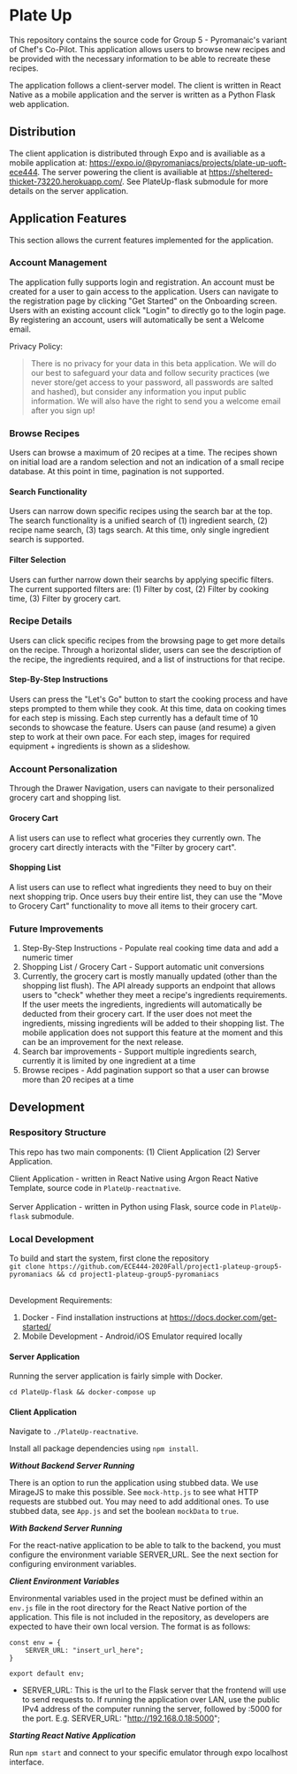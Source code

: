# Plate Up

This repository contains the source code for Group 5 - Pyromanaic's variant of Chef's Co-Pilot. This application allows users to browse new recipes and be provided with the necessary information to be able to recreate these recipes.

The application follows a client-server model. The client is written in React Native as a mobile application and the server is written as a Python Flask web application.

## Distribution

The client application is distributed through Expo and is availiable as a mobile application at: https://expo.io/@pyromaniacs/projects/plate-up-uoft-ece444. The server powering the client is availiable at https://sheltered-thicket-73220.herokuapp.com/. See PlateUp-flask submodule for more details on the server application.

## Application Features

This section allows the current features implemented for the application.

### Account Management

The application fully supports login and registration. An account must be created for a user to gain access to the application. Users can navigate to the registration page by clicking "Get Started" on the Onboarding screen. Users with an existing account click "Login" to directly go to the login page. By registering an account, users will automatically be sent a Welcome email.

Privacy Policy:

> There is no privacy for your data in this beta application. We will do our best to safeguard your data and follow security practices (we never store/get access to your password, all passwords are salted and hashed), but consider any information you input public information. We will also have the right to send you a welcome email after you sign up!

### Browse Recipes

Users can browse a maximum of 20 recipes at a time. The recipes shown on initial load are a random selection and not an indication of a small recipe database. At this point in time, pagination is not supported.

#### Search Functionality

Users can narrow down specific recipes using the search bar at the top. The search functionality is a unified search of (1) ingredient search, (2) recipe name search, (3) tags search. At this time, only single ingredient search is supported.

#### Filter Selection

Users can further narrow down their searchs by applying specific filters. The current supported filters are: (1) Filter by cost, (2) Filter by cooking time, (3) Filter by grocery cart. 

### Recipe Details

Users can click specific recipes from the browsing page to get more details on the recipe. Through a horizontal slider, users can see the description of the recipe, the ingredients required, and a list of instructions for that recipe. 

#### Step-By-Step Instructions

Users can press the "Let's Go" button to start the cooking process and have steps prompted to them while they cook. At this time, data on cooking times for each step is missing. Each step currently has a default time of 10 seconds to showcase the feature. Users can pause (and resume) a given step to work at their own pace. For each step, images for required equipment + ingredients is shown as a slideshow.

### Account Personalization

Through the Drawer Navigation, users can navigate to their personalized grocery cart and shopping list.

#### Grocery Cart

A list users can use to reflect what groceries they currently own. The grocery cart directly interacts with the "Filter by grocery cart".

#### Shopping List

A list users can use to reflect what ingredients they need to buy on their next shopping trip. Once users buy their entire list, they can use the "Move to Grocery Cart" functionality to move all items to their grocery cart.

### Future Improvements

1. Step-By-Step Instructions - Populate real cooking time data and add a numeric timer
2. Shopping List / Grocery Cart - Support automatic unit conversions
3. Currently, the grocery cart is mostly manually updated (other than the shopping list flush). The API already supports an endpoint that allows users to "check" whether they meet a recipe's ingredients requirements. If the user meets the ingredients, ingredients will automatically be deducted from their grocery cart. If the user does not meet the ingredients, missing ingredients will be added to their shopping list. The mobile application does not support this feature at the moment and this can be an improvement for the next release.
4. Search bar improvements - Support multiple ingredients search, currently it is limited by one ingredient at a time
5. Browse recipes - Add pagination support so that a user can browse more than 20 recipes at a time

## Development

### Respository Structure

This repo has two main components: (1) Client Application (2) Server Application.

Client Application - written in React Native using Argon React Native Template, source code in `PlateUp-reactnative`. <br><br>
Server Application - written in Python using Flask, source code in `PlateUp-flask` submodule.

### Local Development

To build and start the system, first clone the repository <br>
```git clone https://github.com/ECE444-2020Fall/project1-plateup-group5-pyromaniacs && cd project1-plateup-group5-pyromaniacs```<br><br>

Development Requirements:
1) Docker - Find installation instructions at https://docs.docker.com/get-started/ <br>
2) Mobile Development - Android/iOS Emulator required locally

#### Server Application

Running the server application is fairly simple with Docker.

```cd PlateUp-flask && docker-compose up```

#### Client Application

Navigate to `./PlateUp-reactnative`.

Install all package dependencies using `npm install`.

***Without Backend Server Running***

There is an option to run the application using stubbed data. We use MirageJS to make this possible. See `mock-http.js` to see what HTTP requests are stubbed out. You may need to add additional ones. To use stubbed data, see `App.js` and set the boolean `mockData` to `true`.

***With Backend Server Running***

For the react-native application to be able to talk to the backend, you must configure the environment variable SERVER_URL. See the next section for configuring environment variables.

 ***Client Environment Variables***

Environmental variables used in the project must be defined within an `env.js` file in the root directory for the React
Native portion of the application. This file is not included in the repository, as developers are expected to have their
own local version. The format is as follows:

```
const env = {
    SERVER_URL: "insert_url_here";
}

export default env;
```

- SERVER_URL: This is the url to the Flask server that the frontend will use to send requests to. If running the application
  over LAN, use the public IPv4 address of the computer running the server, followed by :5000 for the port. E.g.
  SERVER_URL: "http://192.168.0.18:5000";

***Starting React Native Application***

Run `npm start` and connect to your specific emulator through expo localhost interface. 